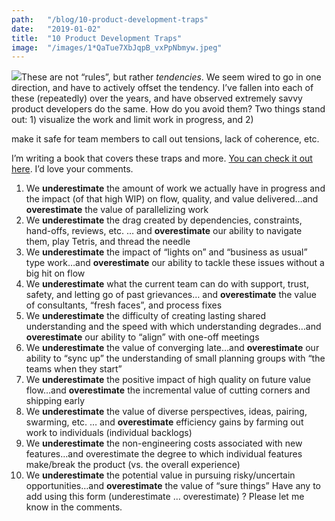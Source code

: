 ```yaml
---
path:	"/blog/10-product-development-traps"
date:	"2019-01-02"
title:	"10 Product Development Traps"
image:	"/images/1*QaTue7XbJqpB_vxPpNbmyw.jpeg"
---
```


![](/images/1*QaTue7XbJqpB_vxPpNbmyw.jpeg)These are not “rules”, but rather *tendencies*. We seem wired to go in one direction, and have to actively offset the tendency. I’ve fallen into each of these (repeatedly) over the years, and have observed extremely savvy product developers do the same. How do you avoid them? Two things stand out: 1) visualize the work and limit work in progress, and 2)

 make it safe for team members to call out tensions, lack of coherence, etc.

I’m writing a book that covers these traps and more. [You can check it out here](https://docs.google.com/document/d/1oNIcstoV0wbEeOBITIG5XP1lbbugaNj7AfoIe0zI7Ss/edit?usp=sharing). I’d love your comments.

1. We **underestimate** the amount of work we actually have in progress and the impact (of that high WIP) on flow, quality, and value delivered…and **overestimate** the value of parallelizing work
2. We **underestimate** the drag created by dependencies, constraints, hand-offs, reviews, etc. … and **overestimate** our ability to navigate them, play Tetris, and thread the needle
3. We **underestimate** the impact of “lights on” and “business as usual” type work…and **overestimate** our ability to tackle these issues without a big hit on flow
4. We **underestimate** what the current team can do with support, trust, safety, and letting go of past grievances… and **overestimate** the value of consultants, “fresh faces”, and process fixes
5. We **underestimate** the difficulty of creating lasting shared understanding and the speed with which understanding degrades…and **overestimate** our ability to “align” with one-off meetings
6. We **underestimate** the value of converging late…and **overestimate** our ability to “sync up” the understanding of small planning groups with “the teams when they start”
7. We **underestimate** the positive impact of high quality on future value flow…and **overestimate** the incremental value of cutting corners and shipping early
8. We **underestimate** the value of diverse perspectives, ideas, pairing, swarming, etc. … and **overestimate** efficiency gains by farming out work to individuals (individual backlogs)
9. We **underestimate** the non-engineering costs associated with new features…and overestimate the degree to which individual features make/break the product (vs. the overall experience)
10. We **underestimate** the potential value in pursuing risky/uncertain opportunities…and **overestimate** the value of “sure things”
Have any to add using this form (underestimate … overestimate) ? Please let me know in the comments.

